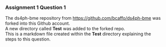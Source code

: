 


### Assignment 1 Question 1

The ds4ph-bme repository from https://github.com/bcaffo/ds4ph-bme was forked into this Github account.  
  A new directory called **Test** was added to the forked repo.  
  This is a markdown file created within the **Test** directory explaining the steps to this question.
  
  
